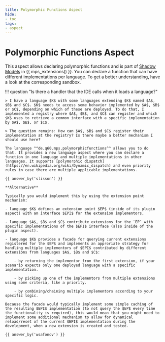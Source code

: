 ```yaml
---
title: Polymorphic Functions Aspect
hide:
- toc
tags:
- aspect
---
```


# Polymorphic Functions Aspect

This aspect allows declaring polymorphic functions and is part of [Shadow Models](https://jetbrains.github.io/MPS-extensions/extensions/shadowmodels) in {{ mps_extensions() }}.
You can declare a function that can have different implementations per language. To get a better understanding, have a look at the corresponding sandbox.

!!! question "Is there a handler that the IDE calls when it loads a language?"

    > I have a language $K$ with some languages extending $K$ named $A$, $B$ and $C$. $K$ needs to access some behavior implemented by $A$, $B$ or $C$, depending on which of these are deployed. To do that, I implemented a registry where $A$, $B$, and $C$ can register and which $K$ uses to retrieve a common interface with a specific implementation by $A$, $B$, or $C$.
    
    > The question remains: How can $A$, $B$ and $C$ register their implementation at the registry? Is there maybe a better mechanism I should use here?

    The language ^^de.q60.mps.polymorphicfunctions^^ allows you to do that. It provides a new language aspect where you can declare a function in one language and multiple implementations in other languages. It supports [polymorphic dispatch](https://en.wikipedia.org/wiki/Dynamic_dispatch) and even priority rules in case there are multiple applicable implementations.

    {{ answer_by('slisson') }}

    **Alternative**

    Typically you would implement this by using the extension point mechanism:

    - language $K$ defines an extension point $EP$ (inside of its plugin aspect) with an interface $EPI$ for the extension implementors.

    - language $A$, $B$ and $C$ contribute extensions for the `EP` with specific implementations of the $EPI$ interface (also inside of the plugin aspect).

    - language $K$ provides a facade for querying current extensions registered for the $EP$ and implements an approriate strategy for handling multiple implementors of $EPI$ contributed by different extensions from languages $A$, $B$ and $C$:

        - by returning the implementor from the first extension, if your scenario expects only one deployed language with a specific implementation.

        - by picking up one of the implementors from multiple extensions using some criteria, like a priority.

        - by combining/chaining multiple implementors according to your specific logic.

    Because the facade would typically implement some simple caching of the resulting $EPI$ implementation (to not query the $EP$ every time the functionality is required), this would mean that you might need to implement some additional mechanism to allow for dynamical reload/reset of the current $EPI$ implementation during the development, when a new extension is created and tested.

    {{ answer_by('wsafonov') }}